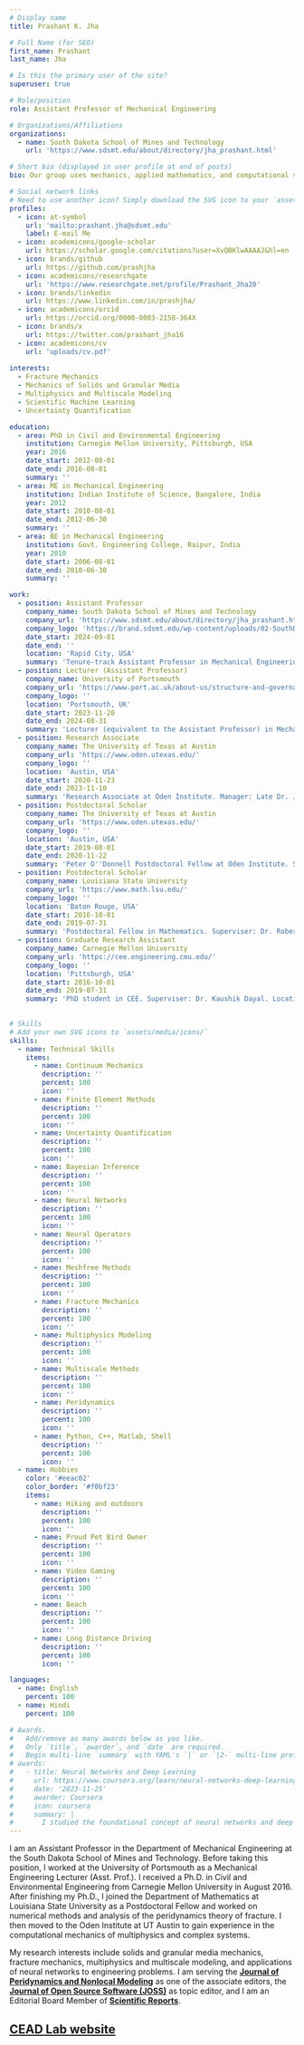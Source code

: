 ```yaml
---
# Display name
title: Prashant K. Jha

# Full Name (for SEO)
first_name: Prashant
last_name: Jha

# Is this the primary user of the site?
superuser: true

# Role/position
role: Assistant Professor of Mechanical Engineering

# Organizations/Affiliations
organizations:
  - name: South Dakota School of Mines and Technology
    url: 'https://www.sdsmt.edu/about/directory/jha_prashant.html'

# Short bio (displayed in user profile at end of posts)
bio: Our group uses mechanics, applied mathematics, and computational science to understand and represent the complex behavior of materials, e.g., functional soft materials and granular materials.

# Social network links
# Need to use another icon? Simply download the SVG icon to your `assets/media/icons/` folder.
profiles:
  - icon: at-symbol
    url: 'mailto:prashant.jha@sdsmt.edu'
    label: E-mail Me
  - icon: academicons/google-scholar
    url: https://scholar.google.com/citations?user=XvQBKlwAAAAJ&hl=en
  - icon: brands/github
    url: https://github.com/prashjha
  - icon: academicons/researchgate
    url: 'https://www.researchgate.net/profile/Prashant_Jha20'
  - icon: brands/linkedin
    url: https://www.linkedin.com/in/prashjha/
  - icon: academicons/orcid
    url: https://orcid.org/0000-0003-2158-364X
  - icon: brands/x
    url: https://twitter.com/prashant_jha16
  - icon: academicons/cv
    url: 'uploads/cv.pdf'
  
interests:
  - Fracture Mechanics
  - Mechanics of Solids and Granular Media
  - Multiphysics and Multiscale Modeling 
  - Scientific Machine Learning
  - Uncertainty Quantification

education:
  - area: PhD in Civil and Environmental Engineering
    institution: Carnegie Mellon University, Pittsburgh, USA
    year: 2016
    date_start: 2012-08-01
    date_end: 2016-08-01
    summary: ''
  - area: ME in Mechanical Engineering
    institution: Indian Institute of Science, Bangalore, India
    year: 2012
    date_start: 2010-08-01
    date_end: 2012-06-30
    summary: ''
  - area: BE in Mechanical Engineering
    institution: Govt. Engineering College, Raipur, India
    year: 2010
    date_start: 2006-08-01
    date_end: 2010-06-30
    summary: ''

work:
  - position: Assistant Professor
    company_name: South Dakota School of Mines and Technology
    company_url: 'https://www.sdsmt.edu/about/directory/jha_prashant.html'
    company_logo: 'https://brand.sdsmt.edu/wp-content/uploads/02-SouthDakotaMinesLogo_Secondary_StackedCenter_Blue_RGB.png'
    date_start: 2024-09-01
    date_end: ''
    location: 'Rapid City, USA'
    summary: 'Tenure-track Assistant Professor in Mechanical Engineering. Location: Rapid City, SD, USA'
  - position: Lecturer (Assistant Professor)
    company_name: University of Portsmouth
    company_url: 'https://www.port.ac.uk/about-us/structure-and-governance/organisational-structure/our-academic-structure/faculty-of-technology/school-of-mechanical-and-design-engineering'
    company_logo: ''
    location: 'Portsmouth, UK'
    date_start: 2023-11-20
    date_end: 2024-08-31
    summary: 'Lecturer (equivalent to the Assistant Professor) in Mechanical and Design Engineering. Location: Portsmouth, UK'
  - position: Research Associate
    company_name: The University of Texas at Austin
    company_url: 'https://www.oden.utexas.edu/'
    company_logo: ''
    location: 'Austin, USA'
    date_start: 2020-11-23
    date_end: 2023-11-10
    summary: 'Research Associate at Oden Institute. Manager: Late Dr. J. Tinsley Oden. Location: Austin, TX, USA'
  - position: Postdoctoral Scholar
    company_name: The University of Texas at Austin
    company_url: 'https://www.oden.utexas.edu/'
    company_logo: ''
    location: 'Austin, USA'
    date_start: 2019-08-01
    date_end: 2020-11-22
    summary: 'Peter O''Donnell Postdoctoral Fellow at Oden Institute. Superviser: Late Dr. J. Tinsley Oden. Location: Austin, TX, USA'
  - position: Postdoctoral Scholar
    company_name: Louisiana State University
    company_url: 'https://www.math.lsu.edu/'
    company_logo: ''
    location: 'Baton Rouge, USA'
    date_start: 2016-10-01
    date_end: 2019-07-31
    summary: 'Postdoctoral Fellow in Mathematics. Superviser: Dr. Robert Lipton. Location: Baton Rouge, LA, USA'
  - position: Graduate Research Assistant
    company_name: Carnegie Mellon University
    company_url: 'https://cee.engineering.cmu.edu/'
    company_logo: ''
    location: 'Pittsburgh, USA'
    date_start: 2016-10-01
    date_end: 2019-07-31
    summary: 'PhD student in CEE. Superviser: Dr. Kaushik Dayal. Location: Pittsburgh, PA, USA'
  

# Skills
# Add your own SVG icons to `assets/media/icons/`
skills:
  - name: Technical Skills
    items:
      - name: Continuum Mechanics
        description: ''
        percent: 100
        icon: ''
      - name: Finite Element Methods
        description: ''
        percent: 100
        icon: ''
      - name: Uncertainty Quantification
        description: ''
        percent: 100
        icon: ''
      - name: Bayesian Inference
        description: ''
        percent: 100
        icon: ''
      - name: Neural Networks
        description: ''
        percent: 100
        icon: ''
      - name: Neural Operators
        description: ''
        percent: 100
        icon: ''
      - name: Meshfree Methods
        description: ''
        percent: 100
        icon: ''
      - name: Fracture Mechanics
        description: ''
        percent: 100
        icon: ''
      - name: Multiphysics Modeling
        description: ''
        percent: 100
        icon: ''
      - name: Multiscale Methods
        description: ''
        percent: 100
        icon: ''
      - name: Peridynamics
        description: ''
        percent: 100
        icon: ''
      - name: Python, C++, Matlab, Shell
        description: ''
        percent: 100
        icon: ''
  - name: Hobbies
    color: '#eeac02'
    color_border: '#f0bf23'
    items:
      - name: Hiking and outdoors
        description: ''
        percent: 100
        icon: ''
      - name: Proud Pet Bird Owner
        description: ''
        percent: 100
        icon: ''
      - name: Video Gaming
        description: ''
        percent: 100
        icon: ''
      - name: Beach
        description: ''
        percent: 100
        icon: ''
      - name: Long Distance Driving
        description: ''
        percent: 100
        icon: ''

languages:
  - name: English
    percent: 100
  - name: Hindi
    percent: 100

# Awards.
#   Add/remove as many awards below as you like.
#   Only `title`, `awarder`, and `date` are required.
#   Begin multi-line `summary` with YAML's `|` or `|2-` multi-line prefix and indent 2 spaces below.
# awards:
#   - title: Neural Networks and Deep Learning
#     url: https://www.coursera.org/learn/neural-networks-deep-learning
#     date: '2023-11-25'
#     awarder: Coursera
#     icon: coursera
#     summary: |
#       I studied the foundational concept of neural networks and deep learning. By the end, I was familiar with the significant technological trends driving the rise of deep learning; build, train, and apply fully connected deep neural networks; implement efficient (vectorized) neural networks; identify key parameters in a neural network’s architecture; and apply deep learning to your own applications.
---
```


I am an Assistant Professor in the Department of Mechanical Engineering at the South Dakota School of Mines and Technology. Before taking this position, I worked at the University of Portsmouth as a Mechanical Engineering Lecturer (Asst. Prof.). I received a Ph.D. in Civil and Environmental Engineering from Carnegie Mellon University in August 2016. After finishing my Ph.D., I joined the Department of Mathematics at Louisiana State University as a Postdoctoral Fellow and worked on numerical methods and analysis of the peridynamics theory of fracture. I then moved to the Oden Institute at UT Austin to gain experience in the computational mechanics of multiphysics and complex systems. 

My research interests include solids and granular media mechanics, fracture mechanics, multiphysics and multiscale modeling, and applications of neural networks to engineering problems. I am serving the [**Journal of Peridynamics and Nonlocal Modeling**](https://www.springer.com/journal/42102/) as one of the associate editors, the [**Journal of Open Source Software (JOSS)**](https://joss.theoj.org/about) as topic editor, and I am an Editorial Board Member of [**Scientific Reports**](https://www.nature.com/srep/).

[**CEAD Lab website**](https://ceadpx.github.io/)
-
